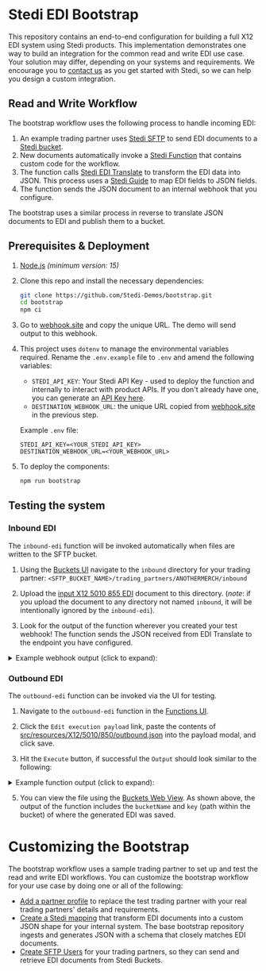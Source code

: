 # Stedi EDI Bootstrap

This repository contains an end-to-end configuration for building a full X12 EDI system using Stedi products. This implementation demonstrates one way to build an integration for the common read and write EDI use case. Your solution may differ, depending on your systems and requirements. We encourage you to [contact us](mailto:support@stedi.com) as you get started with Stedi, so we can help you design a custom integration.


## Read and Write Workflow 

The bootstrap workflow uses the following process to handle incoming EDI:

1. An example trading partner uses [Stedi SFTP](https://www.stedi.com/products/sftp) to send EDI documents to a [Stedi bucket](https://www.stedi.com/products/buckets).
2. New documents automatically invoke a [Stedi Function](https://www.stedi.com/products/functions) that contains custom code for the workflow. 
3. The function calls [Stedi EDI Translate](https://www.stedi.com/products/edi-translate) to transform the EDI data into JSON. This process uses a [Stedi Guide](https://www.stedi.com/products/guides) to map EDI fields to JSON fields. 
4. The function sends the JSON document to an internal webhook that you configure.

The bootstrap uses a similar process in reverse to translate JSON documents to EDI and publish them to a bucket.


## Prerequisites & Deployment

1. [Node.js](https://docs.npmjs.com/downloading-and-installing-node-js-and-npm) _(minimum version: 15)_

1. Clone this repo and install the necessary dependencies:

   ```bash
   git clone https://github.com/Stedi-Demos/bootstrap.git
   cd bootstrap
   npm ci
   ```

1. Go to [webhook.site](https://webhook.site/) and copy the unique URL. The demo will send output to this webhook.

1. This project uses `dotenv` to manage the environmental variables required. Rename the `.env.example` file to `.env` and amend the following variables:

   - `STEDI_API_KEY`: Your Stedi API Key - used to deploy the function and internally to interact with product APIs. If you don't already have one, you can generate an [API Key here](https://www.stedi.com/app/settings/api-keys).
   - `DESTINATION_WEBHOOK_URL`: the unique URL copied from [webhook.site](https://webhook.site/) in the previous step.

   Example `.env` file:

   ```
   STEDI_API_KEY=<YOUR_STEDI_API_KEY>
   DESTINATION_WEBHOOK_URL=<YOUR_WEBHOOK_URL>
   ```

1. To deploy the components:

   ```bash
   npm run bootstrap
   ```

## Testing the system

### Inbound EDI
The `inbound-edi` function will be invoked automatically when files are written to the SFTP bucket.

1. Using the [Buckets UI](https://www.stedi.com/app/buckets) navigate to the `inbound` directory for your trading partner: `<SFTP_BUCKET_NAME>/trading_partners/ANOTHERMERCH/inbound`

2. Upload the [input X12 5010 855 EDI](src/resources/X12/5010/855/inbound.edi) document to this directory. (_note_: if you upload the document to any directory not named `inbound`, it will be intentionally ignored by the `inbound-edi`).

3. Look for the output of the function wherever you created your test webhook! The function sends the JSON received from EDI Translate to the endpoint you have configured.

<details><summary>Example webhook output (click to expand):</summary>

   ```json
   {
     "delimiters": {
       "composite": ">",
       "element": "*",
       "repetition": "U",
       "segment": "~"
     },
     "envelope": {
       "interchangeHeader": {
         "authorizationInformationQualifier": "00",
         "authorizationInformation": "          ",
         "securityQualifier": "00",
         "securityInformation": "          ",
         "senderQualifier": "02",
         "senderId": "THISISME       ",
         "receiverQualifier": "ZZ",
         "receiverId": "ANOTHERMERCH   ",
         "date": "2004-08-05",
         "time": "06:24",
         "repetitionSeparator": "U",
         "controlVersionNumber": "00400",
         "controlNumber": "000000001",
         "acknowledgementRequestedCode": "0",
         "usageIndicatorCode": "P",
         "componentSeparator": ">"
       },
       "groupHeader": {
         "functionalIdentifierCode": "IM",
         "applicationSenderCode": "CNWY",
         "applicationReceiverCode": "GSRECEIVERID",
         "date": "2004-08-05",
         "time": "06:24",
         "controlNumber": "000000001",
         "agencyCode": "X",
         "release": "004010"
       },
       "groupTrailer": {
         "numberOfTransactions": "1",
         "controlNumber": "000000001"
       },
       "interchangeTrailer": {
         "numberOfFunctionalGroups": "1",
         "controlNumber": "000000001"
       }
     },
     "transactionSets": [
       {
         "heading": {
           "transaction_set_header_ST": {
             "transaction_set_identifier_code_01": "210",
             "transaction_set_control_number_02": 1
           },
           "beginning_segment_for_carriers_invoice_B3": {
             "invoice_number_02": "PRONUMBER",
             "shipment_identification_number_03": "Shipment ID Number",
             "shipment_method_of_payment_04": "PP",
             "date_06": "2004-08-05",
             "net_amount_due_07": 274.09,
             "delivery_date_09": "2004-08-09",
             "date_time_qualifier_10": "017",
             "standard_carrier_alpha_code_11": "CNWY"
           },
           "reference_identification_N9": [
             {
               "reference_identification_qualifier_01": "PO",
               "reference_identification_02": "Reference Identification"
             }
           ],
           "name_N1_loop_Shipper": [
             {
               "name_N1": {
                 "entity_identifier_code_01": "SH",
                 "name_02": "Name"
               },
               "additional_name_information_N2": {
                 "name_01": "Name"
               },
               "address_information_N3": [
                 {
                   "address_information_01": "Address Information"
                 }
               ],
               "geographic_location_N4": {
                 "city_name_01": "City Name",
                 "state_or_province_code_02": "St",
                 "postal_code_03": "Postal Code",
                 "country_code_04": "USA"
               }
             }
           ],
           "name_N1_loop_consignee": [
             {
               "name_N1": {
                 "entity_identifier_code_01": "CN",
                 "name_02": "Name"
               },
               "additional_name_information_N2": {
                 "name_01": "Name"
               },
               "address_information_N3": [
                 {
                   "address_information_01": "Address Information"
                 }
               ],
               "geographic_location_N4": {
                 "city_name_01": "City Name",
                 "state_or_province_code_02": "St",
                 "postal_code_03": "Postal Code",
                 "country_code_04": "USA"
               }
             }
           ],
           "name_N1_loop_bill_to": [
             {
               "name_N1": {
                 "entity_identifier_code_01": "BT",
                 "name_02": "Name"
               },
               "additional_name_information_N2": {
                 "name_01": "Name"
               },
               "address_information_N3": [
                 {
                   "address_information_01": "Address Information"
                 }
               ],
               "geographic_location_N4": {
                 "city_name_01": "City Name",
                 "state_or_province_code_02": "St",
                 "postal_code_03": "Postal Code",
                 "country_code_04": "USA"
               }
             }
           ]
         },
         "detail": {
           "assigned_number_LX_loop": [
             {
               "assigned_number_LX": {
                 "assigned_number_01": 1
               },
               "description_marks_and_numbers_L5": [
                 {
                   "lading_line_item_number_01": 1,
                   "lading_description_02": "Lading Description"
                 },
                 {
                   "lading_line_item_number_01": 1,
                   "lading_description_02": "Lading Description continued"
                 }
               ],
               "line_item_quantity_and_weight_L0": [
                 {
                   "lading_line_item_number_01": 1,
                   "weight_04": 2442,
                   "weight_qualifier_05": "G",
                   "lading_quantity_08": 509,
                   "packaging_form_code_09": "BDL",
                   "weight_unit_code_11": "L"
                 }
               ],
               "rate_and_charges_L1": [
                 {
                   "lading_line_item_number_01": 1,
                   "freight_rate_02": 325.41,
                   "rate_value_qualifier_03": "FR",
                   "charge_04": 325.41
                 }
               ],
               "tariff_reference_L7": [
                 {
                   "lading_line_item_number_01": 1,
                   "tariff_agency_code_02": "CNWY",
                   "tariff_number_03": "5350",
                   "freight_class_code_07": "55"
                 }
               ]
             },
             {
               "assigned_number_LX": {
                 "assigned_number_01": 2
               },
               "description_marks_and_numbers_L5": [
                 {
                   "lading_line_item_number_01": 2,
                   "lading_description_02": "XPO DISCOUNT SAVES YOU"
                 }
               ],
               "rate_and_charges_L1": [
                 {
                   "lading_line_item_number_01": 2,
                   "charge_04": -40.23,
                   "special_charge_or_allowance_code_08": "DSC"
                 }
               ],
               "tariff_reference_L7": [
                 {
                   "lading_line_item_number_01": 2,
                   "tariff_agency_code_02": "CNWY",
                   "tariff_number_03": "5350"
                 }
               ]
             },
             {
               "assigned_number_LX": {
                 "assigned_number_01": 3
               },
               "description_marks_and_numbers_L5": [
                 {
                   "lading_line_item_number_01": 3,
                   "lading_description_02": "FSC FUEL SURCHARGE 8.30% ...."
                 }
               ],
               "rate_and_charges_L1": [
                 {
                   "lading_line_item_number_01": 3,
                   "freight_rate_02": 30.82,
                   "rate_value_qualifier_03": "FR",
                   "charge_04": 30.82,
                   "special_charge_or_allowance_code_08": "FUE"
                 }
               ],
               "tariff_reference_L7": [
                 {
                   "lading_line_item_number_01": 3,
                   "tariff_agency_code_02": "CNWY",
                   "tariff_number_03": "110"
                 }
               ]
             }
           ]
         },
         "summary": {
           "total_weight_and_charges_L3": {
             "weight_01": 2442,
             "weight_qualifier_02": "G",
             "freight_rate_03": 10484,
             "rate_value_qualifier_04": "MN",
             "charge_05": 274.09,
             "lading_quantity_11": 509,
             "weight_unit_code_12": "L"
           },
           "transaction_set_trailer_SE": {
             "number_of_included_segments_01": 13,
             "transaction_set_control_number_02": 1
           }
         }
       }
     ]
   }
   ```
</details>

### Outbound EDI

The `outbound-edi` function can be invoked via the UI for testing. 

1. Navigate to the `outbound-edi` function in the [Functions UI](https://www.stedi.com/terminal/functions/edi-outbound/edit).

2. Click the `Edit execution payload` link, paste the contents of [src/resources/X12/5010/850/outbound.json](src/resources/X12/5010/850/outbound.json) into the payload modal, and click save.

3. Hit the `Execute` button, if successful the `Output` should look similar to the following:
  
  <details><summary>Example function output (click to expand):</summary>

   ```json
   { 
      "statusCode": 200,
      "deliveryResults": [
        {
          "type": "bucket",
          "payload": {
            "bucketName": "4c22f54a-9ecf-41c8-b404-6a1f20674953-sftp",
            "key": "trading_partners/ANOTHERMERCH/outbound/000000005-850.edi",
            "body": "ISA*00*          *00*          *ZZ*THISISME       *14*ANOTHERMERCH   *230113*2027*U*00501*000000005*0*T*>~GS*PO*MYAPPID*ANOTAPPID*20230113*202727*000000005*X*005010~ST*850*0001~BEG*00*DS*365465413**20220830~REF*CO*ACME-4567~REF*ZZ*Thank you for your business~PER*OC*Marvin Acme*TE*973-555-1212*EM*marvin@acme.com~TD5****ZZ*FHD~N1*ST*Wile E Coyote*92*123~N3*111 Canyon Court~N4*Phoenix*AZ*85001*US~PO1*item-1*0008*EA*400**VC*VND1234567*SK*ACM/8900-400~PID*F****400 pound anvil~PO1*item-2*0004*EA*125**VC*VND000111222*SK*ACM/1100-001~PID*F****Detonator~CTT*2~AMT*TT*3700~SE*16*0001~GE*1*000000005~IEA*1*000000005~"
          }
        }
      ]
   }
   ```

  </details>

5. You can view the file using the [Buckets Web View](https://www.stedi.com/app/buckets). As shown above, the output of the function includes the `bucketName` and `key` (path within the bucket) of where the generated EDI was saved.

# Customizing the Bootstrap

The bootstrap workflow uses a sample trading partner to set up and test the read and write EDI workflows. You can customize the bootstrap workflow for your use case by doing one or all of the following:
- [Add a partner profile](https://www.stedi.com/docs/bootstrap/adjusting-the-workflow#add-a-trading-partner-profile) to replace the test trading partner with your real trading partners' details and requirements.
- [Create a Stedi mapping](https://www.stedi.com/docs/bootstrap/adjusting-the-workflow#map-inbound-messages) that transform EDI documents into a custom JSON shape for your internal system. The base bootstrap repository ingests and generates JSON with a schema that closely matches EDI documents. 
- [Create SFTP Users](https://www.stedi.com/docs/bootstrap/adjusting-the-workflow#sending-and-receiving-documents-with-sftp) for your trading partners, so they can send and retrieve EDI documents from Stedi Buckets. 
